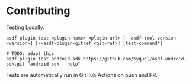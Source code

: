 # Contributing

Testing Locally:

```shell
asdf plugin test <plugin-name> <plugin-url> [--asdf-tool-version <version>] [--asdf-plugin-gitref <git-ref>] [test-command*]

# TODO: adapt this
asdf plugin test android-sdk https://github.com/Syquel/asdf-android-sdk.git "android-sdk --help"
```

Tests are automatically run in GitHub Actions on push and PR.
